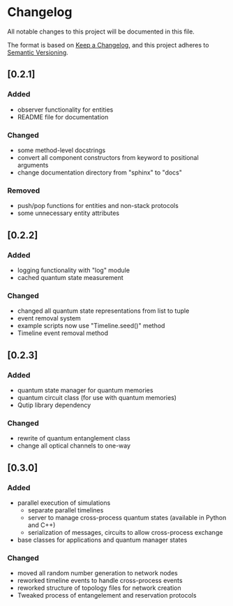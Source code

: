 # Changelog

All notable changes to this project will be documented in this file.

The format is based on [Keep a Changelog](https://keepachangelog.com/en/1.0.0/),
and this project adheres to [Semantic Versioning](https://semver.org/spec/v2.0.0.html).

## [0.2.1]
### Added
- observer functionality for entities
- README file for documentation

### Changed
- some method-level docstrings
- convert all component constructors from keyword to positional arguments
- change documentation directory from "sphinx" to "docs"

### Removed
- push/pop functions for entities and non-stack protocols
- some unnecessary entity attributes

## [0.2.2]
### Added
- logging functionality with "log" module
- cached quantum state measurement

### Changed
- changed all quantum state representations from list to tuple
- event removal system
- example scripts now use "Timeline.seed()" method
- Timeline event removal method

## [0.2.3]
### Added
- quantum state manager for quantum memories
- quantum circuit class (for use with quantum memories)
- Qutip library dependency

### Changed
- rewrite of quantum entanglement class
- change all optical channels to one-way

## [0.3.0]
### Added
- parallel execution of simulations
    - separate parallel timelines
    - server to manage cross-process quantum states (available in Python and C++)
    - serialization of messages, circuits to allow cross-process exchange
- base classes for applications and quantum manager states

### Changed
- moved all random number generation to network nodes
- reworked timeline events to handle cross-process events
- reworked structure of topology files for network creation
- Tweaked process of entangelement and reservation protocols
